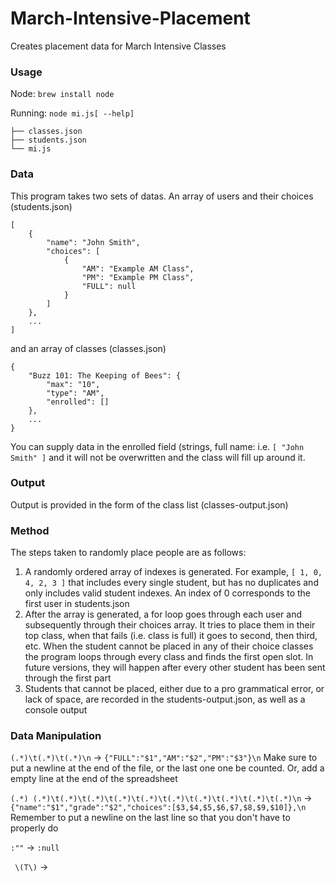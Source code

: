 March-Intensive-Placement
=========================

Creates placement data for March Intensive Classes

### Usage
Node: `brew install node`

Running: `node mi.js[ --help]`

```
├── classes.json
├── students.json
└── mi.js
```

### Data
This program takes two sets of datas. An array of users and their choices (students.json)

```
[
	{
		"name": "John Smith",
		"choices": [
			{
				"AM": "Example AM Class",
				"PM": "Example PM Class",
				"FULL": null
			}
		]
	},
	...
]
```
and an array of classes (classes.json)
```
{
	"Buzz 101: The Keeping of Bees": {
		"max": "10",
		"type": "AM",
		"enrolled": []
	},
	...
}
```
You can supply data in the enrolled field (strings, full name: i.e. `[ "John Smith" ]` and it will not be overwritten and the class will fill up around it.

### Output
Output is provided in the form of the class list (classes-output.json)

### Method
The steps taken to randomly place people are as follows:

1. A randomly ordered array of indexes is generated. For example, `[ 1, 0, 4, 2, 3 ]` that includes every single student, but has no duplicates and only includes valid student indexes. An index of 0 corresponds to the first user in students.json
2. After the array is generated, a for loop goes through each user and subsequently through their choices array. It tries to place them in their top class, when that fails (i.e. class is full) it goes to second, then third, etc. When the student cannot be placed in any of their choice classes the program loops through every class and finds the first open slot. In future versions, they will happen after every other student has been sent through the first part
3. Students that cannot be placed, either due to a pro grammatical error, or lack of space, are recorded in the students-output.json, as well as a console output

### Data Manipulation

`(.*)\t(.*)\t(.*)\n` -> `{"FULL":"$1","AM":"$2","PM":"$3"}\n`
Make sure to put a newline at the end of the file, or the last one one be counted. Or, add a empty line at the end of the spreadsheet

`(.*) (.*)\t(.*)\t(.*)\t(.*)\t(.*)\t(.*)\t(.*)\t(.*)\t(.*)\t(.*)\n` -> `{"name":"$1","grade":"$2","choices":[$3,$4,$5,$6,$7,$8,$9,$10]},\n`
Remember to put a newline on the last line so that you don't have to properly do

`:""` -> `:null`

` \(T\)` -> ` `
